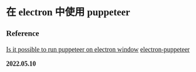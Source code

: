 <font size=4 face='楷体'>

## 在 electron 中使用 puppeteer

### Reference

[Is it possible to run puppeteer on electron window](https://github.com/puppeteer/puppeteer/issues/4655)
[electron-puppeteer](https://github.com/replace5/electron-puppeteer)

**2022.05.10**
